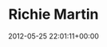 ---
title:		"Richie Martin"
type:		"photos"
mediatype:		"upload"
location:		"Dublin, Ireland"
date:		"2012-05-25 22:01:11+00:00"
album:		"music"
filename:		"richie-cmc.md"
series:		"musicians"
cl_public_id:		"music/richie-cmc"
cl_version:		1497004862
format:		"tiff"
bytes:		1287320
width:		954
height:		1440
colours:
- "#343434"
- "#7C7C7C"
- "#D4D4D4"
exposure_mode:		"Auto"
program:		"Aperture-priority AE"
aperture:		"2.8"
focal_length:		"130.0 mm"
iso:		"5000"
shutter_speed:		"1/160"
metering:		"Center-weighted average"
flash:		"Off, Did not fire"
white_balance:		"Manual"
colour_temp:		"No colour temperature"
has_crop:		"No"
orientation:		"Horizontal (normal)"
camera_model:		"NIKON D7000"
lens_info:		"70-200mm f/2.8"
artist:		"Matt Finucane"
x_resolution:		"300"
y_resolution:		"300"
---